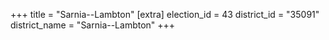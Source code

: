 +++
title = "Sarnia--Lambton"
[extra]
election_id = 43
district_id = "35091"
district_name = "Sarnia--Lambton"
+++
